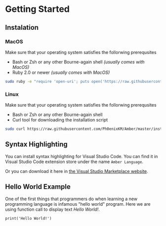 # Getting Started
## Instalation
### MacOS
Make sure that your operating system satisfies the follorwing prerequsites
- Bash or Zsh or any other Bourne-again shell *(usually comes with MacOS)*
- Ruby 2.0 or newer *(usually comes with MacOS)*
```bash
sudo ruby -e "require 'open-uri'; puts open('https://raw.githubusercontent.com/Ph0enixKM/Amber/master/install.sh').read" | $(echo $SHELL)
```

### Linux
Make sure that your operating system satisfies the follorwing prerequsites
- Bash or Zsh or any other Bourne-again shell
- Curl tool for downloading the installation script
```bash
sudo curl https://raw.githubusercontent.com/Ph0enixKM/Amber/master/install.sh | $(echo $SHELL)
```

## Syntax Highlighting
You can install syntax highlighting for Visual Studio Code. You can find it in Visual Studio Code extension store under the name `Amber Language`.

Or you can download it here in [the Visual Studio Marketplace website](https://marketplace.visualstudio.com/items?itemName=Ph0enixKM.amber-language).


## Hello World Example
One of the first things that programmers do when learning a new programming language is infamous "hello world" program. Here we are using function call to display text *Hello World!*.

```amber
print('Hello World!')
```
